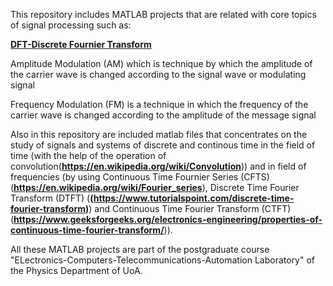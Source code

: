 This repository includes MATLAB projects that are related with core topics of signal processing such as: 

[**DFT-Discrete Fournier Transform**](https://www.robots.ox.ac.uk/~sjrob/Teaching/SP/l7.pdf)

Amplitude Modulation (AM) which is technique by which the amplitude of the carrier wave is changed according to the signal wave or modulating signal

Frequency Modulation (FM) is a technique in which the frequency of the carrier wave is changed according to the amplitude of the message signal


Also in this repository are included matlab files that concentrates on the study of signals and systems of discrete and continous time in the field of time (with the help of the operation of convolution(**https://en.wikipedia.org/wiki/Convolution**)) and in field of frequencies (by using Continuous Time Fournier Series (CFTS) (**https://en.wikipedia.org/wiki/Fourier_series**), Discrete Time Fourier Transform (DTFT) (**(https://www.tutorialspoint.com/discrete-time-fourier-transform)**) and Continuous Time Fourier Transform (CTFT)(**https://www.geeksforgeeks.org/electronics-engineering/properties-of-continuous-time-fourier-transform/**)).

All these MATLAB projects are part of the postgraduate course "ELectronics-Computers-Telecommunications-Automation Laboratory" of the Physics Department of UoA.
